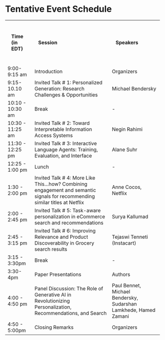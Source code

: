 # Tentative Event Schedule
<div class="container">
<style>
.schedule {
    border-spacing: 20px;
}
.thtd {
    padding: 20px
}
</style>

<table class="schedule">

<tr>
<td class="thtd"><h4>Time (in EDT)</h4></td>
<td class="thtd"><h4>Session</h4></td>
<td class="thtd"><h4>Speakers</h4></td>
</tr>

<tr>
<td>9:00-9:15 am</td>
<td>Introduction</td>
<td>Organizers</td>
</tr>

<tr>
<td>9:15-10.10 am </td>
<td>Invited Talk # 1: Personalized Generation: Research Challenges & Opportunities</td>
<td>Michael Bendersky</td>
</tr>

<tr>
<td>10:10 - 10:30 am</td>
<td>Break</td>
<td>-</td>
</tr>

<tr>
<td>10:30 - 11:25 am</td>
<td>Invited Talk # 2: Toward Interpretable Information Access Systems</td>
<td>Negin Rahimi</td>
</tr>


<tr>
<td>11:30 - 12:25 pm</td>
<td>Invited Talk # 3: Interactive Language Agents: Training, Evaluation, and Interface</td>
<td>Alane Suhr</td>
</tr>

<tr>
<td>12:25 - 1:00 pm</td>
<td>Lunch</td>
<td>-</td>
</tr>

<tr>
<td>1:30 - 2:00 pm</td>
<td>Invited Talk # 4: More Like This…how? Combining engagement and semantic signals for recommending similar titles at Netflix</td>
<td>Anne Cocos, Netflix</td>
</tr>

<tr>
<td>2:00 - 2:45 pm</td>
<td>Invited Talk # 5: Task-aware personalization in eCommerce search and recommendations</td>
<td>Surya Kallumad</td>
</tr>


<tr>
<td>2:45 - 3:15 pm</td>
<td>Invited Talk # 6: Improving Relevance and Product Discoverability in Grocery search results</td>
<td>Tejaswi Tenneti (Instacart)</td>
</tr>

<tr>
<td>3:15 - 3:30pm</td>
<td>Break</td>
<td>-</td>
</tr>

<tr>
<td>3:30-4pm</td>
<td>Paper Presentations</td>
<td>Authors</td>
</tr>

<tr>
<td>4:00 - 4:50 pm</td>
<td>Panel Discussion: The Role of Generative AI in Revolutionizing Personalization, Recommendations, and Search</td>
<td>Paul Bennet, Michael Bendersky, Sudarshan Lamkhede, Hamed Zamani</td>
</tr>

<tr>
<td>4:50 - 5:00pm</td>
<td>Closing Remarks</td>
<td>Organizers</td>
</tr>

</table>
</div>
